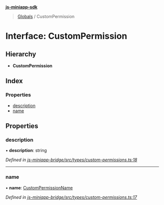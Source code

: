 **[js-miniapp-sdk](../README.md)**

> [Globals](../README.md) / CustomPermission

# Interface: CustomPermission

## Hierarchy

* **CustomPermission**

## Index

### Properties

* [description](custompermission.md#description)
* [name](custompermission.md#name)

## Properties

### description

•  **description**: string

*Defined in [js-miniapp-bridge/src/types/custom-permissions.ts:18](https://github.com/rakutentech/js-miniapp/blob/270cb2a/js-miniapp-bridge/src/types/custom-permissions.ts#L18)*

___

### name

•  **name**: [CustomPermissionName](../enums/custompermissionname.md)

*Defined in [js-miniapp-bridge/src/types/custom-permissions.ts:17](https://github.com/rakutentech/js-miniapp/blob/270cb2a/js-miniapp-bridge/src/types/custom-permissions.ts#L17)*
